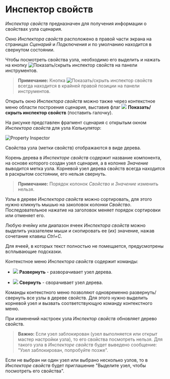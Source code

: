 # Инспектор свойств
*Инспектор свойств* предназначен для получения информации о свойствах узла сценария.

Окно *Инспектора свойств* расположено в правой части экрана на страницах *Сценарий* и *Подключения* и по умолчанию находится в свернутом состоянии.

Чтобы посмотреть свойства узла, необходимо его выделить и нажать на кнопку ![Показать/скрыть инспектор свойств](../images/icons/toolbar-controls/info_default.svg) на панели инструментов.

> **Примечание:** Кнопка  ![Показать/скрыть инспектор свойств](../images/icons/toolbar-controls/info_default.svg) всегда находится в крайней правой позиции на панели инструментов.

Открыть окно *Инспектора свойств* можно также через контекстное меню области построения сценария, выставив флаг ![](../images/icons/toolbar-controls/info_default.svg) **Показать/скрыть инспектор свойств** (поставить галочку).

На рисунке представлен фрагмент сценария с открытым окном *Инспектора свойств* для узла *Калькулятор*:

![Property Inspector](./scenario-property-inspector.png)

Свойства узла (метки свойств) отображаются в виде дерева.

Корень дерева в *Инспекторе свойств* содержит название компонента, на основе которого создан узел сценария, а в колонке *Значение* выводится метка узла. Корневой узел дерева свойств всегда находится в раскрытом состоянии, его нельзя свернуть.

> **Примечание:** Порядок колонок *Свойство* и *Значение* изменить нельзя.

Узлы в дереве *Инспектора свойств* можно сортировать, для этого нужно кликнуть мышью на заколовок колонки *Свойство*. Последовательное нажатие на заголовок меняет порядок сортировки или отменяет его.

Любую ячейку или диапазон ячеек *Инспектора свойств* можно выделить указателем мыши и скопировать ее (их) значение, нажав сочетание клавиш *Ctrl+C*.

Для ячеей, в которых текст полностью не помещается, предусмотрены всплывающие подсказки.

Контекстное меню *Инспектора свойств* содержит команды:

* ![](../images/icons/toolbar-controls/open-all_default.svg) **Развернуть** - разворачивает узел дерева.

* ![](../images/icons/toolbar-controls/collapce-all_default.svg) **Свернуть** - сворачивает узел дерева.

Команды контекстного меню позволяют одновременно развернуть/свернуть все узлы в дереве свойств. Для этого нужно выделить корневой узел и вызвать соответствующую команду контекстного меню.

При изменений настроек узла *Инспектор свойств* обновляет дерево свойств.

> **Важно:** Если узел заблокирован (узел выполняется или открыт мастер настройки узла), то его свойства посмотреть нельзя. Для такого узла в *Инспекторе свойств* будет выведено сообщение: "Узел заблокирован, попробуйте позже".

Если не выбран ни один узел или выбрано несколько узлов, то в *Инспекторе свойств* будет приглашение "Выделите узел, чтобы посмотреть его свойства".




